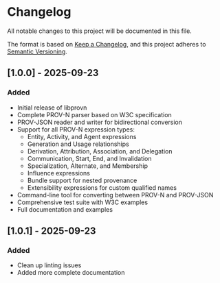 # Changelog

All notable changes to this project will be documented in this file.

The format is based on [Keep a Changelog](https://keepachangelog.com/en/1.0.0/),
and this project adheres to [Semantic Versioning](https://semver.org/spec/v2.0.0.html).

## [1.0.0] - 2025-09-23

### Added
- Initial release of libprovn
- Complete PROV-N parser based on W3C specification
- PROV-JSON reader and writer for bidirectional conversion
- Support for all PROV-N expression types:
  - Entity, Activity, and Agent expressions
  - Generation and Usage relationships
  - Derivation, Attribution, Association, and Delegation
  - Communication, Start, End, and Invalidation
  - Specialization, Alternate, and Membership
  - Influence expressions
  - Bundle support for nested provenance
  - Extensibility expressions for custom qualified names
- Command-line tool for converting between PROV-N and PROV-JSON
- Comprehensive test suite with W3C examples
- Full documentation and examples

## [1.0.1] - 2025-09-23

### Added
- Clean up linting issues
- Added more complete documentation

